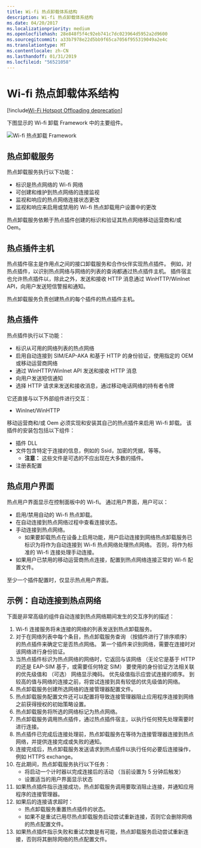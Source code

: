 ```yaml
---
title: Wi-fi 热点卸载体系结构
description: Wi-fi 热点卸载体系结构
ms.date: 04/20/2017
ms.localizationpriority: medium
ms.openlocfilehash: 28e848f5f4c92eb741c7dc023964d5952a2d9600
ms.sourcegitcommit: a33b7978e22d5bb9f65ca7056f955319049a2e4c
ms.translationtype: MT
ms.contentlocale: zh-CN
ms.lasthandoff: 01/31/2019
ms.locfileid: "56521058"
---
```

# <a name="wi-fi-hotspot-offloading-architecture"></a>Wi-fi 热点卸载体系结构

[!include[Wi-Fi Hotspot Offloading deprecation](wi-fi-hotspot-offloading-deprecation.md)]

下图显示的 Wi-fi 卸载 Framework 中的主要组件。

![Wi-fi 热点卸载 Framework](images/WiFi_Hotspot_Offload-1.png "的 Wi-fi 热点卸载 Framework")

## <a name="hotspot-offload-service"></a>热点卸载服务

热点卸载服务执行以下功能：

* 标识是热点网络的 Wi-fi 网络
* 可创建和维护到热点网络的连接监视
* 监视和响应的热点网络连接状态更改
* 监视和响应来启用或禁用的 Wi-fi 热点卸载用户设置中的更改

热点卸载服务依赖于热点插件创建的标识和验证其热点网络移动运营商和/或 Oem。

## <a name="hotspot-plugin-host"></a>热点插件主机

热点插件宿主是作用点之间的接口卸载服务和合作伙伴实现热点插件。 例如，对热点插件，以识别热点网络与网络的列表的查询都通过热点插件主机。 插件宿主也允许热点插件以，除此之外，发送和接收 HTTP 消息通过 WinHTTP/WinInet API，向用户发送短信警报和通知。

热点卸载服务负责创建热点的每个插件的热点插件主机。

## <a name="hotspot-plugin"></a>热点插件

热点插件执行以下功能：

* 标识从可用的网络列表的热点网络
* 启用自动连接到 SIM/EAP-AKA 和基于 HTTP 的身份验证，使用指定的 OEM 或移动运营商网络
* 通过 WinHTTP/WinInet API 发送和接收 HTTP 消息
* 向用户发送短信通知
* 选择 HTTP 请求来发送和接收消息，通过移动电话网络的持有者令牌

它还直接与以下外部组件进行交互：

* WinInet/WinHTTP

移动运营商和/或 Oem 必须实现和安装其自己的热点插件来启用 Wi-fi 卸载。 该插件的安装包包括以下组件：

* 插件 DLL
* 文件包含特定于连接的信息，例如的 Ssid，加密的凭据，等等。
  * **注意：** 这些文件是可选的不应出现在大多数的插件。
* 注册表配置

## <a name="hotspot-user-interface"></a>热点用户界面

热点用户界面显示在控制面板中的 Wi-fi。 通过用户界面，用户可以：

* 启用/禁用自动的 Wi-fi 热点卸载。
* 在自动连接到热点网络过程中查看连接状态。
* 手动连接到热点网络。
  * 如果要卸载热点在设备上启用功能，用户启动连接到网络热点卸载服务已标识为将作为自动连接到 Wi-fi 热点网络处理热点网络。 否则，将作为标准的 Wi-fi 连接处理手动连接。
* 如果用户已禁用的移动运营商热点连接，配置到热点网络连接正常的 Wi-fi 配置文件。

至少一个插件配置时，仅显示热点用户界面。

## <a name="example-automatic-connection-to-a-hotspot-network"></a>示例：自动连接到热点网络

下面是非常高级的组件自动连接到热点网络期间发生的交互序列的描述：

1. Wi-fi 连接服务将未连接的网络的列表发送到热点卸载服务。
2. 对于在网络列表中每个条目，热点卸载服务查询 （按插件进行了排序顺序） 的热点插件来确定它是否热点网络。 第一个插件来识别网络，需要在连接时对该网络进行身份验证。
3. 当热点插件标识为热点网络的网络时，它返回与该网络 （无论它是基于 HTTP 的还是 EAP-SIM 基于，或需要任何特定 SIM） 要使用的身份验证方法相关联的优先级值和 （可选） 网络显示掩码。 优先级值指示应尝试连接的顺序。 到较高的值与网络的连接之前，将尝试连接到具有较低的优先级值的网络。
4. 热点卸载服务创建所选网络的连接管理器配置文件。
5. 热点卸载服务配置文件还可以配置将导致连接管理器阻止应用程序连接到网络之前获得授权的初始策略设置。
6. 热点卸载服务将所选的网络标记为热点网络。
7. 热点卸载服务调用热点插件，通过热点插件宿主，以执行任何预先处理需要时进行连接。
8. 热点插件已完成后连接处理前，热点卸载服务在等待为连接管理器连接到热点网络，并提供连接完成或失败的通知。
9. 连接完成后，热点卸载服务发送请求到热点插件以执行任何必要后连接操作，例如 HTTPS exchange。
10. 在此期间，热点卸载服务执行以下任务：
    * 将启动一个计时器以完成连接后的活动 （当前设置为 5 分钟后触发）
    * 设置适当的用户界面显示状态
11. 如果热点插件指示连接成功，热点卸载服务调用要取消阻止连接，并通知应用程序的连接管理器。
12. 如果后的连接请求超时：
    * 热点卸载服务重置热点插件的状态。
    * 如果不是重试已用尽热点卸载服务启动尝试重新连接，否则它会删除网络的热点配置文件。
13. 如果热点插件指示失败和重试次数是有可能，热点卸载服务启动尝试重新连接，否则将其删除网络的热点配置文件。

